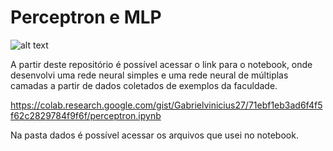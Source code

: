 # Perceptron e MLP

![alt text](https://images.unsplash.com/photo-1545987796-200677ee1011?ixid=MnwxMjA3fDB8MHxwaG90by1wYWdlfHx8fGVufDB8fHx8&ixlib=rb-1.2.1&auto=format&fit=crop&w=950&q=80)

A partir deste repositório é possível acessar o link para o notebook, onde desenvolvi uma rede neural simples e uma rede neural de múltiplas camadas a partir de dados coletados de exemplos da faculdade.

https://colab.research.google.com/gist/Gabrielvinicius27/71ebf1eb3ad6f4f5f62c2829784f9f6f/perceptron.ipynb

Na pasta dados é possível acessar os arquivos que usei no notebook.
